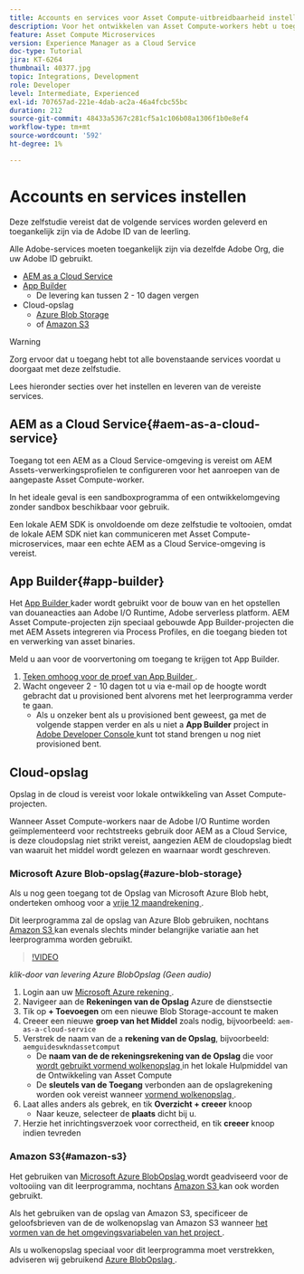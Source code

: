 ```yaml
---
title: Accounts en services voor Asset Compute-uitbreidbaarheid instellen
description: Voor het ontwikkelen van Asset Compute-workers hebt u toegang nodig tot accounts en services, waaronder AEM as a Cloud Service, App Builder en cloudopslag die door Microsoft of Amazon worden geleverd.
feature: Asset Compute Microservices
version: Experience Manager as a Cloud Service
doc-type: Tutorial
jira: KT-6264
thumbnail: 40377.jpg
topic: Integrations, Development
role: Developer
level: Intermediate, Experienced
exl-id: 707657ad-221e-4dab-ac2a-46a4fcbc55bc
duration: 212
source-git-commit: 48433a5367c281cf5a1c106b08a1306f1b0e8ef4
workflow-type: tm+mt
source-wordcount: '592'
ht-degree: 1%

---
```


# Accounts en services instellen

Deze zelfstudie vereist dat de volgende services worden geleverd en toegankelijk zijn via de Adobe ID van de leerling.

Alle Adobe-services moeten toegankelijk zijn via dezelfde Adobe Org, die uw Adobe ID gebruikt.

+ [AEM as a Cloud Service](#aem-as-a-cloud-service)
+ [ App Builder ](#app-builder)
   + De levering kan tussen 2 - 10 dagen vergen
+ Cloud-opslag
   + [ Azure Blob Storage ](https://azure.microsoft.com/en-us/services/storage/blobs/)
   + of [ Amazon S3 ](https://aws.amazon.com/s3/?did=ft_card&amp;trk=ft_card)

>[!WARNING]
>
>Zorg ervoor dat u toegang hebt tot alle bovenstaande services voordat u doorgaat met deze zelfstudie.
> 
> Lees hieronder secties over het instellen en leveren van de vereiste services.

## AEM as a Cloud Service{#aem-as-a-cloud-service}

Toegang tot een AEM as a Cloud Service-omgeving is vereist om AEM Assets-verwerkingsprofielen te configureren voor het aanroepen van de aangepaste Asset Compute-worker.

In het ideale geval is een sandboxprogramma of een ontwikkelomgeving zonder sandbox beschikbaar voor gebruik.

Een lokale AEM SDK is onvoldoende om deze zelfstudie te voltooien, omdat de lokale AEM SDK niet kan communiceren met Asset Compute-microservices, maar een echte AEM as a Cloud Service-omgeving is vereist.

## App Builder{#app-builder}

Het [ App Builder ](https://developer.adobe.com/app-builder/) kader wordt gebruikt voor de bouw van en het opstellen van douaneacties aan Adobe I/O Runtime, Adobe serverless platform. AEM Asset Compute-projecten zijn speciaal gebouwde App Builder-projecten die met AEM Assets integreren via Process Profiles, en die toegang bieden tot en verwerking van asset binaries.

Meld u aan voor de voorvertoning om toegang te krijgen tot App Builder.

1. [ Teken omhoog voor de proef van App Builder ](https://developer.adobe.com/app-builder/trial/).
1. Wacht ongeveer 2 - 10 dagen tot u via e-mail op de hoogte wordt gebracht dat u provisioned bent alvorens met het leerprogramma verder te gaan.
   + Als u onzeker bent als u provisioned bent geweest, ga met de volgende stappen verder en als u niet a __App Builder__ project in [ Adobe Developer Console ](https://developer.adobe.com/console/) kunt tot stand brengen u nog niet provisioned bent.

## Cloud-opslag

Opslag in de cloud is vereist voor lokale ontwikkeling van Asset Compute-projecten.

Wanneer Asset Compute-workers naar de Adobe I/O Runtime worden geïmplementeerd voor rechtstreeks gebruik door AEM as a Cloud Service, is deze cloudopslag niet strikt vereist, aangezien AEM de cloudopslag biedt van waaruit het middel wordt gelezen en waarnaar wordt geschreven.

### Microsoft Azure Blob-opslag{#azure-blob-storage}

Als u nog geen toegang tot de Opslag van Microsoft Azure Blob hebt, onderteken omhoog voor a [ vrije 12 maandrekening ](https://azure.microsoft.com/en-us/free/).

Dit leerprogramma zal de opslag van Azure Blob gebruiken, nochtans [ Amazon S3 ](#amazon-s3) kan evenals slechts minder belangrijke variatie aan het leerprogramma worden gebruikt.

>[!VIDEO](https://video.tv.adobe.com/v/40377?quality=12&learn=on)

_klik-door van levering Azure BlobOpslag (Geen audio)_

1. Login aan uw [ Microsoft Azure rekening ](https://azure.microsoft.com/en-us/account/).
1. Navigeer aan de __Rekeningen van de Opslag__ Azure de dienstsectie
1. Tik op __+ Toevoegen__ om een nieuwe Blob Storage-account te maken
1. Creeer een nieuwe __groep van het Middel__ zoals nodig, bijvoorbeeld: `aem-as-a-cloud-service`
1. Verstrek de naam van de a __rekening van de Opslag__, bijvoorbeeld: `aemguideswkndassetcomput`
   + De __naam van de de rekeningsrekening van de Opslag__ die voor [ wordt gebruikt vormend wolkenopslag ](../develop/environment-variables.md) in het lokale Hulpmiddel van de Ontwikkeling van Asset Compute
   + De __sleutels van de Toegang__ verbonden aan de opslagrekening worden ook vereist wanneer [ vormend wolkenopslag ](../develop/environment-variables.md).
1. Laat alles anders als gebrek, en tik __Overzicht + creeer__ knoop
   + Naar keuze, selecteer de __plaats__ dicht bij u.
1. Herzie het inrichtingsverzoek voor correctheid, en tik __creeer__ knoop indien tevreden

### Amazon S3{#amazon-s3}

Het gebruiken van [ Microsoft Azure BlobOpslag ](#azure-blob-storage) wordt geadviseerd voor de voltooiing van dit leerprogramma, nochtans [ Amazon S3 ](https://aws.amazon.com/s3/?did=ft_card&amp;trk=ft_card) kan ook worden gebruikt.

Als het gebruiken van de opslag van Amazon S3, specificeer de geloofsbrieven van de de wolkenopslag van Amazon S3 wanneer [ het vormen van de het omgevingsvariabelen van het project ](../develop/environment-variables.md#amazon-s3).

Als u wolkenopslag speciaal voor dit leerprogramma moet verstrekken, adviseren wij gebruikend [ Azure BlobOpslag ](#azure-blob-storage).
